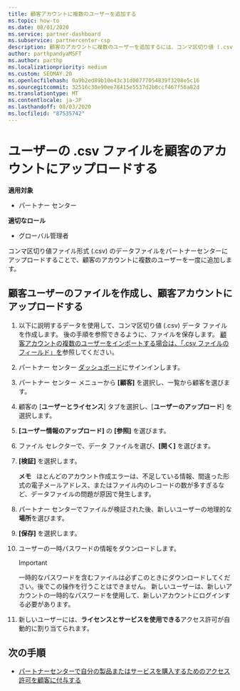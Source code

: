 ```yaml
---
title: 顧客アカウントに複数のユーザーを追加する
ms.topic: how-to
ms.date: 08/01/2020
ms.service: partner-dashboard
ms.subservice: partnercenter-csp
description: 顧客のアカウントに複数のユーザーを追加するには、コンマ区切り値 (.csv) ファイル形式を使用して、パートナーセンターにデータファイルをアップロードします。
author: parthpandyaMSFT
ms.author: parthp
ms.localizationpriority: medium
ms.custom: SEOMAY.20
ms.openlocfilehash: 0a9b2ed89b10e43c31d00777054839f3208e5c16
ms.sourcegitcommit: 32516c30e90ee78415e5537d2b8ccf467f56a82d
ms.translationtype: MT
ms.contentlocale: ja-JP
ms.lasthandoff: 08/03/2020
ms.locfileid: "87535742"
---
```

# <a name="upload-a-csv-file-of-users-to-a-customers-account"></a>ユーザーの .csv ファイルを顧客のアカウントにアップロードする


**適用対象**

- パートナー センター

**適切なロール**

- グローバル管理者

コンマ区切り値ファイル形式 (.csv) のデータファイルをパートナーセンターにアップロードすることで、顧客のアカウントに複数のユーザーを一度に追加します。 

## <a name="create-the-file-of-customer-users-and-upload-to-customer-account"></a>顧客ユーザーのファイルを作成し、顧客アカウントにアップロードする

1. 以下に説明するデータを使用して、コンマ区切り値 (.csv) データ ファイルを作成します。 後の手順を参照できるように、ファイルを保存します。 [顧客アカウントの複数のユーザーをインポートする場合は、「.csv ファイルのフィールド」を](file-customer-users.md)参照してください。 

2. パートナー センター [ダッシュボード](https://partner.microsoft.com/dashboard)にサインインします。

3. パートナー センター メニューから **[顧客]** を選択し、一覧から顧客を選びます。

4. 顧客の [**ユーザーとライセンス**] タブを選択し、[**ユーザーのアップロード**] を選択します。

5. **[ユーザー情報のアップロード]** の **[参照]** を選びます。

6. ファイル セレクターで、データ ファイルを選び、**[開く]** を選びます。

7. **[検証]** を選択します。

    **メモ**   ほとんどのアカウント作成エラーは、不足している情報、間違った形式の電子メールアドレス、またはファイル内のレコードの数が多すぎるなど、データファイルの問題が原因で発生します。

8. パートナー センターでファイルが検証された後、新しいユーザーの地理的な**場所**を選びます。
9. **[保存]** を選択します。
10. ユーザーの一時パスワードの情報をダウンロードします。

    >[!IMPORTANT]
    > 一時的なパスワードを含むファイルは必ずこのときにダウンロードしてください。後でこの操作を行うことはできません。 新しいユーザーは、新しいアカウントの一時的なパスワードを使用して、新しいアカウントにログインする必要があります。

11. 新しいユーザーには、**ライセンスとサービスを使用できる**アクセス許可が自動的に割り当てられます。 

## <a name="next-steps"></a>次の手順

- [パートナーセンターで自分の製品またはサービスを購入するためのアクセス許可を顧客に付与する](give-customers-permission.md)
